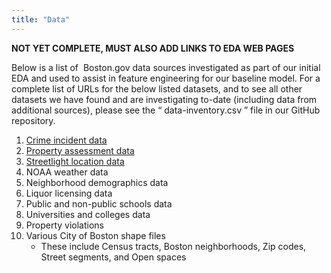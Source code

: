 ```yaml
---
title: "Data"
---
```


**NOT YET COMPLETE, MUST ALSO ADD LINKS TO EDA WEB PAGES**

Below is a list of ​ Boston.gov​ data sources investigated as part of our initial EDA and used to assist in feature engineering for our baseline model. For a complete list of URLs for the below listed datasets, and to see all other datasets we have found and are investigating to-date (including data from additional sources), please see the “​ data-inventory.csv​ ” file in our GitHub repository.

1. [Crime incident data](data-crime.md)
1. [Property assessment data](data-property.md)
1. [Streetlight location data](data-lights.md)
1. NOAA weather data
1. Neighborhood demographics data
1. Liquor licensing data
1. Public and non-public schools data
1. Universities and colleges data
1. Property violations
1. Various City of Boston shape files
    - These include Census tracts, Boston neighborhoods, Zip codes, Street segments, and Open spaces
